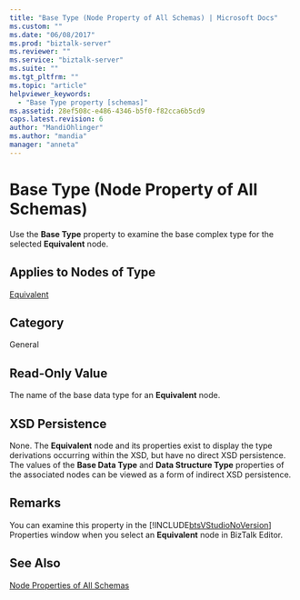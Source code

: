 ```yaml
---
title: "Base Type (Node Property of All Schemas) | Microsoft Docs"
ms.custom: ""
ms.date: "06/08/2017"
ms.prod: "biztalk-server"
ms.reviewer: ""
ms.service: "biztalk-server"
ms.suite: ""
ms.tgt_pltfrm: ""
ms.topic: "article"
helpviewer_keywords: 
  - "Base Type property [schemas]"
ms.assetid: 28ef508c-e486-4346-b5f0-f82cca6b5cd9
caps.latest.revision: 6
author: "MandiOhlinger"
ms.author: "mandia"
manager: "anneta"
---
```

# Base Type (Node Property of All Schemas)
Use the **Base Type** property to examine the base complex type for the selected **Equivalent** node.  
  
## Applies to Nodes of Type  
 [Equivalent](../core/equivalent-node-properties.md)  
  
## Category  
 General  
  
## Read-Only Value  
 The name of the base data type for an **Equivalent** node.  
  
## XSD Persistence  
 None. The **Equivalent** node and its properties exist to display the type derivations occurring within the XSD, but have no direct XSD persistence. The values of the **Base Data Type** and **Data Structure Type** properties of the associated nodes can be viewed as a form of indirect XSD persistence.  
  
## Remarks  
 You can examine this property in the [!INCLUDE[btsVStudioNoVersion](../includes/btsvstudionoversion-md.md)] Properties window when you select an **Equivalent** node in BizTalk Editor.  
  
## See Also  
 [Node Properties of All Schemas](../core/node-properties-of-all-schemas.md)
